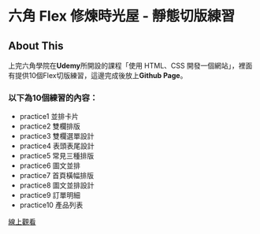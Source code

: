 # 六角 Flex 修煉時光屋 - 靜態切版練習
## About This
上完六角學院在**Udemy**所開設的課程「使用 HTML、CSS 開發一個網站」，裡面有提供10個Flex切版練習，這邊完成後放上**Github Page**。

### 以下為10個練習的內容：
- practice1 並排卡片
- practice2 雙欄排版
- practice3 雙欄選單設計
- practice4 表頭表尾設計
- practice5 常見三種排版
- practice6 圖文並排
- practice7 首頁橫幅排版
- practice8 圖文並排設計
- practice9 訂單明細
- practice10 產品列表

[線上觀看](https://yingjhen-su.github.io/flex-practice-10/)